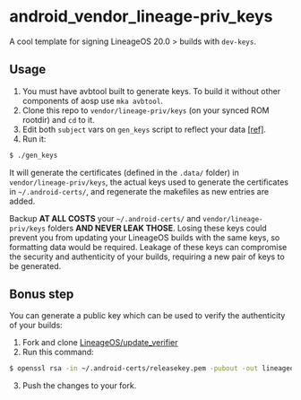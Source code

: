 # android_vendor_lineage-priv_keys

A cool template for signing LineageOS 20.0 > builds with `dev-keys`.

## Usage

1. You must have avbtool built to generate keys. To build it without other components of aosp use `mka avbtool`.
2. Clone this repo to `vendor/lineage-priv/keys` (on your synced ROM rootdir) and `cd` to it.
3. Edit both `subject` vars on `gen_keys` script to reflect your data [[ref]](https://learn.microsoft.com/en-us/previous-versions/windows/desktop/ldap/distinguished-names).
4. Run it:

```bash
$ ./gen_keys
```

It will generate the certificates (defined in the `.data/` folder) in `vendor/lineage-priv/keys`, the actual keys used to generate the certificates in `~/.android-certs/`, and regenerate the makefiles as new entries are added.

Backup **AT ALL COSTS** your `~/.android-certs/` and `vendor/lineage-priv/keys` folders **AND NEVER LEAK THOSE**. Losing these keys could prevent you from updating your LineageOS builds with the same keys, so formatting data would be required. Leakage of these keys can compromise the security and authenticity of your builds, requiring a new pair of keys to be generated.

## Bonus step

You can generate a public key which can be used to verify the authenticity of your builds:

1. Fork and clone [LineageOS/update_verifier](https://github.com/LineageOS/update_verifier)
2. Run this command:

```bash
$ openssl rsa -in ~/.android-certs/releasekey.pem -pubout -out lineageos_pubkey
```

3. Push the changes to your fork.

